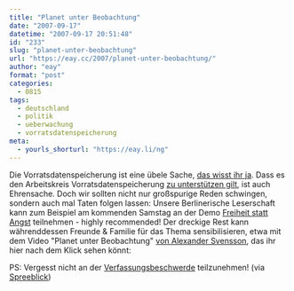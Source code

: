 ```yaml
---
title: "Planet unter Beobachtung"
date: "2007-09-17"
datetime: "2007-09-17 20:51:48"
id: "233"
slug: "planet-unter-beobachtung"
url: "https://eay.cc/2007/planet-unter-beobachtung/"
author: "eay"
format: "post"
categories:
  - 0815
tags:
  - deutschland
  - politik
  - ueberwachung
  - vorratsdatenspeicherung
meta:
  - yourls_shorturl: "https://eay.li/ng"
---
```


Die Vorratsdatenspeicherung ist eine übele Sache, [das wisst ihr ja](//eay.cc/2007/vorratsdatenspeicherung/). Dass es den Arbeitskreis Vorratsdatenspeicherung [zu unterstützen gilt](http://www.vorratsdatenspeicherung.de/), ist auch Ehrensache. Doch wir sollten nicht nur großspurige Reden schwingen, sondern auch mal Taten folgen lassen: Unsere Berlinerische Leserschaft kann zum Beispiel am kommenden Samstag an der Demo [Freiheit statt Angst](http://www.freiheitstattangst.de/) teilnehmen - highly recommended! Der dreckige Rest kann währenddessen Freunde & Familie für das Thema sensibilisieren, etwa mit dem Video "Planet unter Beobachtung" [von Alexander Svensson](http://www.wortfeld.de/2007/09/planet_unter_beobachtung/), das ihr hier nach dem Klick sehen könnt:

PS: Vergesst nicht an der [Verfassungsbeschwerde](http://verfassungsbeschwerde.vorratsdatenspeicherung.de/) teilzunehmen! (via [Spreeblick](http://www.spreeblick.com/2007/09/17/diesen-samstag-demo-gegen-die-vorratsdatenspeicherung/))

